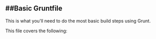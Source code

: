 ##Basic Gruntfile
---

This is what you'll need to do the most basic build steps using Grunt. 

This file covers the following:

